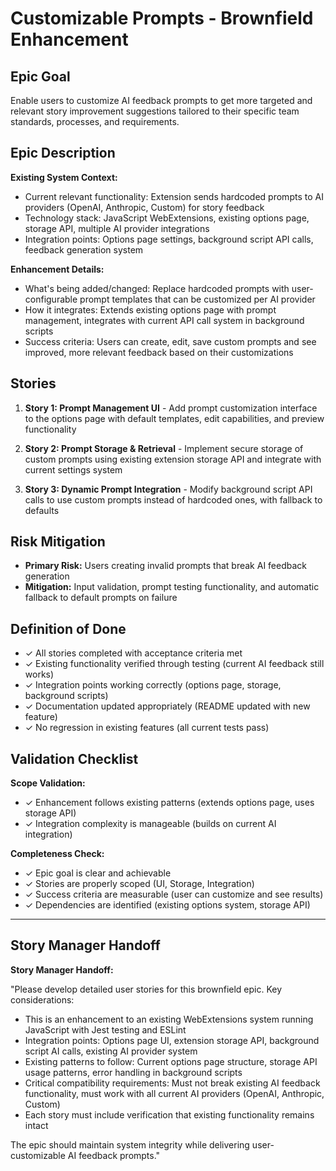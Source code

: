 # Customizable Prompts - Brownfield Enhancement

## Epic Goal

Enable users to customize AI feedback prompts to get more targeted and relevant story improvement suggestions tailored to their specific team standards, processes, and requirements.

## Epic Description

**Existing System Context:**

- Current relevant functionality: Extension sends hardcoded prompts to AI providers (OpenAI, Anthropic, Custom) for story feedback
- Technology stack: JavaScript WebExtensions, existing options page, storage API, multiple AI provider integrations
- Integration points: Options page settings, background script API calls, feedback generation system

**Enhancement Details:**

- What's being added/changed: Replace hardcoded prompts with user-configurable prompt templates that can be customized per AI provider
- How it integrates: Extends existing options page with prompt management, integrates with current API call system in background scripts
- Success criteria: Users can create, edit, save custom prompts and see improved, more relevant feedback based on their customizations

## Stories

1. **Story 1: Prompt Management UI** - Add prompt customization interface to the options page with default templates, edit capabilities, and preview functionality

2. **Story 2: Prompt Storage & Retrieval** - Implement secure storage of custom prompts using existing extension storage API and integrate with current settings system

3. **Story 3: Dynamic Prompt Integration** - Modify background script API calls to use custom prompts instead of hardcoded ones, with fallback to defaults

## Risk Mitigation

- **Primary Risk:** Users creating invalid prompts that break AI feedback generation
- **Mitigation:** Input validation, prompt testing functionality, and automatic fallback to default prompts on failure

## Definition of Done

- ✓ All stories completed with acceptance criteria met
- ✓ Existing functionality verified through testing (current AI feedback still works)
- ✓ Integration points working correctly (options page, storage, background scripts)
- ✓ Documentation updated appropriately (README updated with new feature)
- ✓ No regression in existing features (all current tests pass)

## Validation Checklist

**Scope Validation:**
- ✓ Enhancement follows existing patterns (extends options page, uses storage API)
- ✓ Integration complexity is manageable (builds on current AI integration)

**Completeness Check:**
- ✓ Epic goal is clear and achievable
- ✓ Stories are properly scoped (UI, Storage, Integration)
- ✓ Success criteria are measurable (user can customize and see results)
- ✓ Dependencies are identified (existing options system, storage API)

---

## Story Manager Handoff

**Story Manager Handoff:**

"Please develop detailed user stories for this brownfield epic. Key considerations:

- This is an enhancement to an existing WebExtensions system running JavaScript with Jest testing and ESLint
- Integration points: Options page UI, extension storage API, background script AI calls, existing AI provider system
- Existing patterns to follow: Current options page structure, storage API usage patterns, error handling in background scripts
- Critical compatibility requirements: Must not break existing AI feedback functionality, must work with all current AI providers (OpenAI, Anthropic, Custom)
- Each story must include verification that existing functionality remains intact

The epic should maintain system integrity while delivering user-customizable AI feedback prompts."